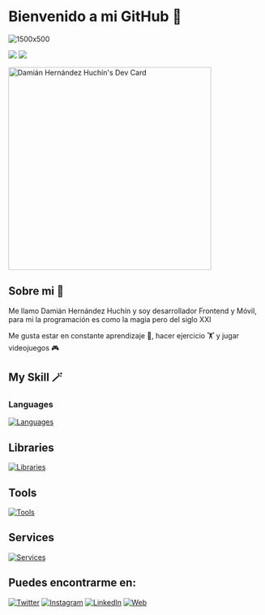 # Bienvenido a mi GitHub 🚀
![1500x500](https://user-images.githubusercontent.com/60200578/181684383-36938c28-5fa1-4b17-82f3-283749512df4.jpeg)

![](http://github-profile-summary-cards.vercel.app/api/cards/stats?username=Axoluchin&theme=github_dark)
![](http://github-profile-summary-cards.vercel.app/api/cards/repos-per-language?username=Axoluchin&theme=github_dark)

<a href="https://app.daily.dev/Axoluchin"><img src="https://api.daily.dev/devcards/6134f85790434f9197df7464995d43fa.png?r=n3t" width="400" alt="Damián Hernández Huchín's Dev Card"/></a>

## Sobre mi 🤠
Me llamo Damián Hernández Huchín y soy desarrollador Frontend y Móvil, para mi la programación es como la magia pero del siglo XXI

Me gusta estar en constante aprendizaje 📖, hacer ejercicio 🏋️ y jugar videojuegos 🎮

## My Skill 🪄

### Languages
[![Languages](https://skillicons.dev/icons?i=ts,js,html,css,nodejs,py)](https://skillicons.dev)

## Libraries
[![Libraries](https://skillicons.dev/icons?i=react,nextjs,materialui,vue,tailwind,nest,vite,vitest,astro,tauri)](https://skillicons.dev)

## Tools
[![Tools](https://skillicons.dev/icons?i=vscode,powershell,yarn,pnpm,notion,ps,figma,ubuntu)](https://skillicons.dev)

## Services
[![Services](https://skillicons.dev/icons?i=github,vercel,firebase,postman)](https://skillicons.dev)

## Puedes encontrarme en:


[![Twitter](https://img.shields.io/badge/Twitter-@DamianHuchin-1DA1F2?style=for-the-badge&logo=twitter&logoColor=white&labelColor=101010)](https://twitter.com/DamianHuchin)
[![Instagram](https://img.shields.io/badge/Instagram-@DamianHuchin-E4405F?style=for-the-badge&logo=instagram&logoColor=white&labelColor=101010)](https://instagram.com/DamianHuchin)
[![LinkedIn](https://img.shields.io/badge/LinkedIn-DamianHuchin-0077B5?style=for-the-badge&logo=linkedin&logoColor=white&labelColor=101010)](https://www.linkedin.com/in/damianhuchin/)
[![Web](https://img.shields.io/badge/My_Website-Axoluchin-1f1f1f?style=for-the-badge&logo=dev.to&logoColor=white&labelColor=101010)](https://axoluchin.herokuapp.com/)
